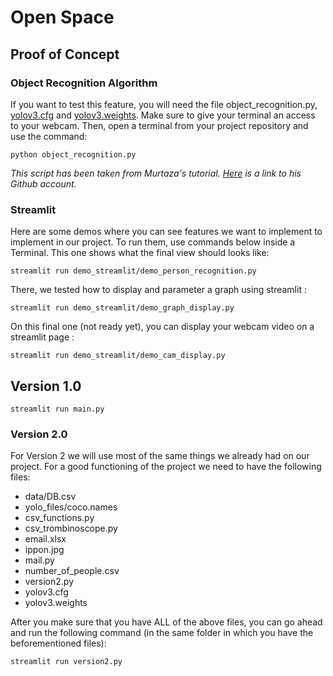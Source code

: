 # Open Space 

## Proof of Concept

### Object Recognition Algorithm
If you want to test this feature, you will need the file object_recognition.py, [yolov3.cfg](https://github.com/pjreddie/darknet/blob/master/cfg/yolov3.cfg) and [yolov3.weights](https://pjreddie.com/media/files/yolov3.weights). Make sure to give your terminal an access to your webcam. Then, open a terminal from your project repository and use the command:
```
python object_recognition.py
```

*This script has been taken from Murtaza's tutorial. [Here](https://www.youtube.com/watch?v=GGeF_3QOHGE&ab_channel=Murtaza%27sWorkshop-RoboticsandAI) is a link to his Github account.* 

### Streamlit
Here are some demos where you can see features we want to implement to implement in our project. To run them, use commands below inside a Terminal.
This one shows what the final view should looks like:
```
streamlit run demo_streamlit/demo_person_recognition.py
```

There, we tested how to display and parameter a graph using streamlit : 
```
streamlit run demo_streamlit/demo_graph_display.py
```
On this final one (not ready yet), you can display your webcam video on a streamlit page : 
```
streamlit run demo_streamlit/demo_cam_display.py
```

## Version 1.0
```
streamlit run main.py
```

### Version 2.0

For Version 2 we will use most of the same things we already had on our project.
For a good functioning of the project we need to have the following files:
  - data/DB.csv
  - yolo_files/coco.names
  - csv_functions.py
  - csv_trombinoscope.py
  - email.xlsx
  - ippon.jpg
  - mail.py
  - number_of_people.csv
  - version2.py
  - yolov3.cfg
  - yolov3.weights

After you make sure that you have ALL of the above files, you can go ahead and run the following command (in the same folder in which you have the beforementioned files):
```
streamlit run version2.py
```
